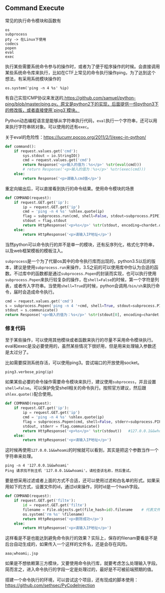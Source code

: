 ## Command Execute

常见的执行命令模块和函数有

```
os
subprocess
pty -> 在Linux下使用
codecs
popen
eval
exec
```

执行某些需要系统命令参与的操作时，或者为了便于程序操作的时候。会直接调用某些系统命令库来执行，比如在CTF上常见的命令执行操作ping，为了达到这个想法，有采用系统模块操作的

```
os.system('ping -n 4 %s' %ip)
```

有自己实现ICMP协议来发送的,https://github.com/samuel/python-ping/blob/master/ping.py。原文是python2下的实现，后面提供一份python3下的修改版，或者直接使用`ping3`模块。

Python动态编程语言是能够从字符串执行代码，`eval`执行一个字符串，还可以用来执行字符串转对象。可以使用的还有`exec`。

关于eval的危险性：https://lucumr.pocoo.org/2011/2/1/exec-in-python/

```Python
def command():
    if request.values.get('cmd'):
        sys.stdout = io.StringIO()
        cmd = request.values.get('cmd')
        return Response('<p>输入的值为：%s</p>' %str(eval(cmd)))  
        # return Response('<p>输入的值为：%s</p>' %str(exec(cmd)))   
    else:
        return Response('<p>请输入cmd值</p>')
```

重定向输出后，可以直接看到执行的命令结果。使用命令模块的场景

```Python
def COMMAND(request):
    if request.GET.get('ip'):
        ip = request.GET.get('ip')
        cmd = 'ping -n 4 %s' %shlex.quote(ip)
        flag = subprocess.run(cmd, shell=False, stdout=subprocess.PIPE)
        stdout = flag.stdout
        return HttpResponse('<p>%s</p>' %str(stdout, encoding=chardet.detect(stdout)['encoding']))
    else:
        return HttpResponse('<p>请输入IP地址</p>')
```

当然python可以命令执行的并不是单一的模块，还有反序列化，格式化字符串，以及web框架模板的模板注入。

`subprocess`是一个为了代替os其中的命令执行库而出现的，python3.5以后的版本，建议是使用`subprocess.run`来操作，3.5之前的可以使用库中你认为合适的函数。不过库中的函数都是通过`subprocess.Popen`的封装而实现，也可以执行使用`subprocess.Popen`来执行较复杂的操作，在`shell=False`的时候，第一个字符是列表，或者传入字符串。当使用`shell=True`的时候，python会调用`/bin/sh`来执行命令，届时会造成命令执行。

```Python
cmd = request.values.get('cmd')
s = subprocess.Popen('ping -n 4 '+cmd, shell=True, stdout=subprocess.PIPE)
stdout = s.communicate()
return Response('<p>输入的值为：%s</p>' %str(stdout[0], encoding=chardet.detect(stdout[0])['encoding']))
```

### 修复代码

至于某些操作，可以使用其他模块或者函数来执行的尽量不采用命令模块执行。eval和exec是没必要使用的，虽然某些情况下很好用，但是用来处理输入参数还是太过分了。

比如需要探测系统存活，可以使用ping3。尝试端口的开放使用socket。

```
ping3.verbose_ping(ip)
```

如果某些必要的命令操作需要命令模块来执行，建议使用`subprocess`，并且设置`shell=False`。可以保护免受shell相关的命令执行。按照官方建议，然后跟 `shlex.quote()`配合使用。

```Python
def COMMAND(request):
    if request.GET.get('ip'):
        ip = request.GET.get('ip')
        cmd = 'ping -n 4 %s' %shlex.quote(ip)
        flag = subprocess.Popen(cmd, shell=False, stderr=subprocess.PIPE, stdout=subprocess.PIPE)
        stdout, stderr = flag.communicate()
        return HttpResponse('<p>%s</p>' %str(stdout))   #127.0.0.1&&whoami
    else:
        return HttpResponse('<p>请输入IP地址</p>')
```

这时候再使用`127.0.0.1&&whoami`的时候就可以看到，其实是把这个参数当作一个字符串来处理。

```
ping -n 4 '127.0.0.1&&whoami'
Ping 请求找不到主机 '127.0.0.1&&whoami'。请检查该名称，然后重试。
```

要是想采用过滤或者上面的方式不合适，还可以使用过滤和白名单的形式。如果采用如下的方式，设置文件的id，通过id来操作，同时id是一个hash字段。

```Python
def COMMAND(request):
    if request.GET.get('filte'):
        id = request.GET.get('filte')
        filename = File.objects.get(file_hash=id).filename    # 代表文件的hash字段
        os.system('rm %s' %filename)
        return HttpResponse('<p>删除成功</p>')
    else:
        return HttpResponse('<p>请输入IP地址</p>')
```

这样看是不是也能达到避免命令执行的效果？实际上，保存的filenam要看是不是后台自动生成的，如果传入一个这样的文件名，还是会存在风险。

```
aaa;whoami;.jsp
```

如果是不想依赖第三方模块，又要使用命令执行库，就要考虑怎么处理输入字段。简而言之，进入命令执行的字段一定是处理过的，最好是不可被前端预期的值。

搭建一个命令执行的环境，可以尝试这个项目，还有现成的脚本使用：https://github.com/sethsec/PyCodeInjection